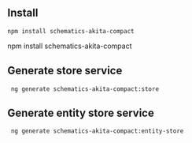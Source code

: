 ## Install
```
npm install schematics-akita-compact
```
npm install schematics-akita-compact

## Generate store service
```
 ng generate schematics-akita-compact:store
```

## Generate entity store service
```
 ng generate schematics-akita-compact:entity-store
```
